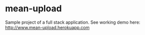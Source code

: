 # mean-upload
Sample project of a full stack application. 
See working demo here: http://www.mean-upload.herokuapp.com
